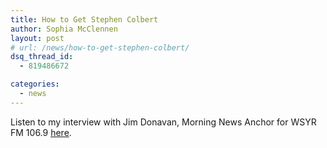```yaml
---
title: How to Get Stephen Colbert
author: Sophia McClennen
layout: post
# url: /news/how-to-get-stephen-colbert/
dsq_thread_id:
  - 819486672

categories: 
  - news
---
```

Listen to my interview with Jim Donavan, Morning News Anchor for WSYR FM 106.9 [here][1].

 [1]: https://www.wsyr.com/cc-common/podcast/single_page.html?podcast=BigJim&selected_podcast=Sophia_McClennen_-_Colberts_America_1345559452_23941.mp3